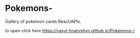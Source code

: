 # Pokemons-

Gallery of pokemon cards React/APIs.

to open click here https://vasyl-hnatyshyn.github.io/Pokemons-/
